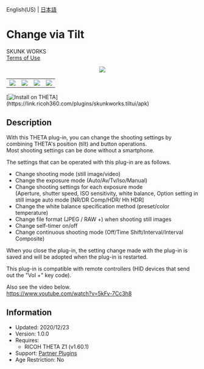 English(US) | [日本語](README.ja.md)

# Change via Tilt

SKUNK WORKS  
[Terms of Use](https://www.ricoh360.com/terms/plugins/)

<div align="center"><img src="./1.png"><table><tr><td><img src="./2.png"></td><td><img src="./3.png"></td><td><img src="./4.png"></td><td><img src="./5.png"></td></tr></table></div>

[![Install on THETA](https://assets.ricoh360.com/image/upload/v1/front/theta/install-button.svg?)](https://link.ricoh360.com/plugins/skunkworks.tiltui/apk)

## Description

<div>

With this THETA plug-in, you can change the shooting settings by combining THETA's position (tilt) and button operations.  
Most shooting settings can be done without a smartphone.  
  
The settings that can be operated with this plug-in are as follows.  
  
- Change shooting mode (still image/video)
- Change the exposure mode (Auto/Av/Tv/Iso/Manual)
- Change shooting settings for each exposure mode  
(Aperture, shutter speed, ISO sensitivity, white balance, Option setting in still image auto mode [NR/DR Comp/HDR/ Hh HDR]
- Change the white balance specification method (preset/color temperature)
- Change file format (JPEG / RAW +) when shooting still images
- Change self-timer on/off
- Change continuous shooting mode (Off/Time Shift/Interval/Interval Composite)
  
When you close the plug-in, the setting change made with the plug-in is saved and will be adopted when the plug-in is restarted.  
  
This plug-in is compatible with remote controllers (HID devices that send out the "Vol +" key code).  
  
Also see the video below.  
https://www.youtube.com/watch?v=5kFv-7Cc3h8  

</div>

## Information

- Updated: 2020/12/23
- Version: 1.0.0
- Requires:
  - RICOH THETA Z1 (v1.60.1)
- Support: [Partner Plugins](https://github.com/theta-skunkworks/theta-plugin-tilt-ui/blob/main/README.md)
- Age Restriction: No
